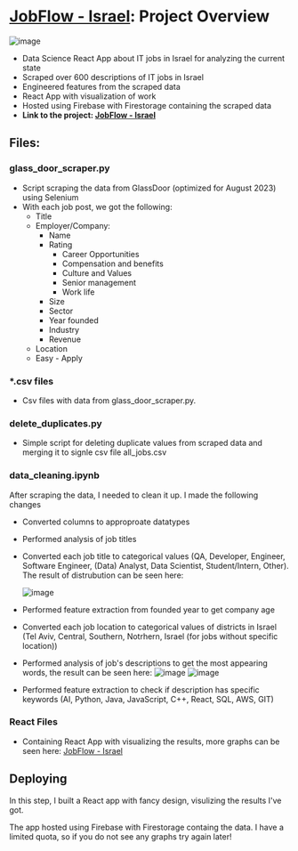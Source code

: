 # **[JobFlow - Israel](https://jobflow-israel.web.app): Project Overview**
![image](https://github.com/Qehbr/JobFlow-Israel/assets/49615282/c5e1d961-2e3e-4ec1-8026-099c30ed6b8f)

* Data Science React App about IT jobs in Israel for analyzing the current state
* Scraped over 600 descriptions of IT jobs in Israel
* Engineered features from the scraped data
* React App with visualization of work
* Hosted using Firebase with Firestorage containing the scraped data
* **Link to the project: [JobFlow - Israel](https://jobflow-israel.web.app)**
## Files:
  ### glass_door_scraper.py
* Script scraping the data from GlassDoor (optimized for August 2023) using Selenium
* With each job post, we got the following:
  * Title
  * Employer/Company:
    * Name
    * Rating
      * Career Opportunities
      * Compensation and benefits
      * Culture and Values
      * Senior management
      * Work life
    * Size
    * Sector
    * Year founded
    * Industry
    * Revenue
  * Location
  * Easy - Apply
### *.csv files
  * Csv files with data from glass_door_scraper.py.
### delete_duplicates.py
* Simple script for deleting duplicate values from scraped data and merging it to signle csv file all_jobs.csv
### data_cleaning.ipynb
After scraping the data, I needed to clean it up. I made the following changes
* Converted columns to approproate datatypes
* Performed analysis of job titles
* Converted each job title to categorical values (QA, Developer, Engineer, Software Engineer, (Data) Analyst, Data Scientist, Student/Intern, Other). The result of distrubution can be seen here:
  
  ![image](https://github.com/Qehbr/JobFlow-Israel/assets/49615282/56fb997e-0c91-4e03-9e5f-7754031f251e)
* Performed feature extraction from founded year to get company age
* Converted each job location to categorical values of districts in Israel (Tel Aviv, Central, Southern, Notrhern, Israel (for jobs without specific location))
* Performed analysis of job's descriptions to get the most appearing words, the result can be seen here:
  ![image](https://github.com/Qehbr/JobFlow-Israel/assets/49615282/6f0fe379-4e42-4415-ad88-62c76d1f5743)
  ![image](https://github.com/Qehbr/JobFlow-Israel/assets/49615282/5aa5262a-c654-45a3-8c28-e04ddc4ed2e7)
* Performed feature extraction to check if description has specific keywords (AI, Python, Java, JavaScript, C++, React, SQL, AWS, GIT)

### React Files 
* Containing React App with visualizing the results, more graphs can be seen here: [JobFlow - Israel](https://jobflow-israel.web.app)
## Deploying
In this step, I built a React app with fancy design, visulizing the results I've got. 

The app hosted using Firebase with Firestorage containg the data. I have a limited quota, so if you do not see any graphs try again later!





